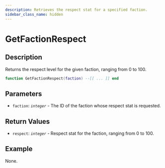 ```yaml
---
description: Retrieves the respect stat for a specified faction.
sidebar_class_name: hidden
---
```


# GetFactionRespect

## Description

Returns the respect level for the given faction, ranging from 0 to 100.

```lua
function GetFactionRespect(faction) --[[ ... ]] end
```

## Parameters

- `faction`: _`integer`_ - The ID of the faction whose respect stat is requested.

## Return Values

- `respect`: _`integer`_ - Respect stat for the faction, ranging from 0 to 100.

## Example

None.


